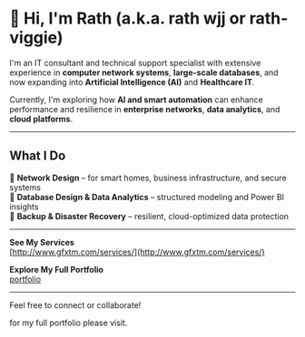 # 👋 Hi, I'm Rath (a.k.a. rath wjj or rath-viggie)

I'm an IT consultant and technical support specialist with extensive experience in **computer network systems**, **large-scale databases**, and now expanding into **Artificial Intelligence (AI)** and **Healthcare IT**.

Currently, I'm exploring how **AI and smart automation** can enhance performance and resilience in **enterprise networks**, **data analytics**, and **cloud platforms**.

---

## What I Do

🔹 **Network Design** – for smart homes, business infrastructure, and secure systems  
🔹 **Database Design & Data Analytics** – structured modeling and Power BI insights  
🔹 **Backup & Disaster Recovery** – resilient, cloud-optimized data protection

---

**See My Services**  
[http://www.gfxtm.com/services/](http://www.gfxtm.com/services/)

**Explore My Full Portfolio**  
[portfolio](https://onedrive.live.com/personal/c20e55f58b0681a0/_layouts/15/Doc.aspx?sourcedoc=%7B9a4d4f4c-3ac8-48af-98e1-203b6ea1ccba%7D&action=default&redeem=aHR0cHM6Ly8xZHJ2Lm1zL3gvYy9jMjBlNTVmNThiMDY4MWEwL0VVeFBUWnJJT3E5SW1PRWdPMjZoekxvQjZ6RkFQMjdxcnphV1lITnFtbGp0ZVE_ZT13S1A1MVc&slrid=8411aaa1-20e4-8000-2208-d4879de1ed88&originalPath=aHR0cHM6Ly8xZHJ2Lm1zL3gvYy9jMjBlNTVmNThiMDY4MWEwL0VVeFBUWnJJT3E5SW1PRWdPMjZoekxvQjZ6RkFQMjdxcnphV1lITnFtbGp0ZVE_cnRpbWU9Z2Y1MnlUU3czVWc&CID=a3a7657b-54a7-408b-bde2-dfc47115b916&_SRM=0:G:263)

---

Feel free to connect or collaborate!

for my full portfolio please visit.

<!--
**rathwjj/rathwjj** is a ✨ _special_ ✨ repository because its `README.md` (this file) appears on your GitHub profile.

Here are some ideas to get you started:

- 🔭 I’m currently working on ...
- 🌱 I’m currently learning ...
- 👯 I’m looking to collaborate on ...
- 🤔 I’m looking for help with ...
- 💬 Ask me about ...
- 📫 How to reach me: ...
- 😄 Pronouns: ...
- ⚡ Fun fact: ...
-->

